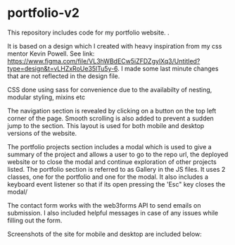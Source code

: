 # portfolio-v2

This repository includes code for my portfolio website. .

It is based on a design which I created with heavy inspiration from my css mentor Kevin Powell. See link: https://www.figma.com/file/VL3hWBdECw5iZFDZgylXq3/Untitled?type=design&t=vLHZxRoUe35lTu5y-6. I made some last minute changes that are not reflected in the design file.

CSS done using sass for convenience due to the availabilty of nesting, modular styling, mixins etc

The navigation section is revealed by clicking on a button on the top left corner of the page. Smooth scrolling is also added to prevent a sudden jump to the section. This layout is used for both mobile and desktop versions of the website.

The portfolio projects section includes a modal which is used to give a summary of the project and allows a user to go to the repo url, the deployed website or to close the modal and continue exploration of other projects listed.
The portfolio section is referred to as Gallery in the JS files. It uses 2 classes, one for the portfolio and one for the modal. It also includes a keyboard event listener so that if its open pressing the 'Esc" key closes the modal/

The contact form works with the web3forms API to send emails on submission. I also included helpful messages in case of any issues while filling out the form.

Screenshots of the site for mobile and desktop are included below:

